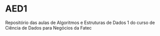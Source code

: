 # AED1
Repositório das aulas de Algoritmos e Estruturas de Dados 1 do curso de Ciência de Dados para Negócios da Fatec  
